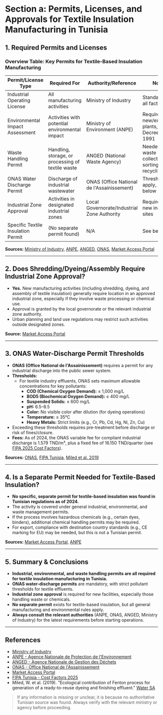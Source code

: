 # Section a: Permits, Licenses, and Approvals for Textile Insulation Manufacturing in Tunisia

## 1. Required Permits and Licenses

### Overview Table: Key Permits for Textile-Based Insulation Manufacturing

| Permit/License Type                | Required For                                      | Authority/Reference                | Notes |
|------------------------------------|---------------------------------------------------|------------------------------------|-------|
| Industrial Operating License       | All manufacturing activities                      | Ministry of Industry               | Standard for all factories |
| Environmental Impact Assessment    | Activities with potential environmental impact    | Ministry of Environment (ANPE)     | Required for new/expanded plants, see Decree 2005-1991 |
| Waste Handling Permit              | Handling, storage, or processing of textile waste | ANGED (National Waste Agency)      | Needed for waste collection, sorting, recycling |
| ONAS Water Discharge Permit        | Discharge of industrial wastewater                | ONAS (Office National de l'Assainissement) | Thresholds apply, see below |
| Industrial Zone Approval           | Activities in designated industrial zones         | Local Governorate/Industrial Zone Authority | Required for new industrial sites |
| Specific Textile Insulation Permit | (No separate permit found)                        | N/A                                | See below |

**Sources:** [Ministry of Industry](https://industrie.gov.tn/), [ANPE](https://environnement.gov.tn/), [ANGED](https://anged.nat.tn/), [ONAS](http://www.onas.nat.tn/), [Market Access Portal](https://acces-aumarche.gov.tn/en)

---

## 2. Does Shredding/Dyeing/Assembly Require Industrial Zone Approval?
- **Yes.** New manufacturing activities (including shredding, dyeing, and assembly of textile insulation) generally require location in an approved industrial zone, especially if they involve waste processing or chemical use.
- Approval is granted by the local governorate or the relevant industrial zone authority.
- Urban planning and land use regulations may restrict such activities outside designated zones.

**Source:** [Market Access Portal](https://acces-aumarche.gov.tn/en)

---

## 3. ONAS Water-Discharge Permit Thresholds
- **ONAS (Office National de l'Assainissement)** requires a permit for any industrial discharge into the public sewer system.
- **Thresholds:**
  - For textile industry effluents, ONAS sets maximum allowable concentrations for key pollutants:
    - **COD (Chemical Oxygen Demand):** ≤ 1,000 mg/L
    - **BOD5 (Biochemical Oxygen Demand):** ≤ 400 mg/L
    - **Suspended Solids:** ≤ 600 mg/L
    - **pH:** 6.5–8.5
    - **Color:** No visible color after dilution (for dyeing operations)
    - **Temperature:** ≤ 35°C
    - **Heavy Metals:** Strict limits (e.g., Cr, Pb, Cd, Hg, Ni, Zn, Cu)
- Exceeding these thresholds requires pre-treatment before discharge or risk of fines/closure.
- **Fees:** As of 2024, the ONAS variable fee for compliant industrial discharge is 1.579 TND/m³, plus a fixed fee of 16.150 TND/quarter (see [FIPA 2025 Cost Factors](https://investintunisia.tn/wp-content/uploads/2025/01/Couts-des-facteurs-FIPA-FR-Janvier-2025-1.pdf)).

**Sources:** [ONAS](http://www.onas.nat.tn/), [FIPA Tunisia](https://investintunisia.tn/wp-content/uploads/2025/01/Couts-des-facteurs-FIPA-FR-Janvier-2025-1.pdf), [Miled et al. 2019](https://www.watersa.net/article/download/7890/9783)

---

## 4. Is a Separate Permit Needed for Textile-Based Insulation?
- **No specific, separate permit for textile-based insulation was found in Tunisian regulations as of 2024.**
- The activity is covered under general industrial, environmental, and waste management permits.
- If the process involves hazardous chemicals (e.g., certain dyes, binders), additional chemical handling permits may be required.
- For export, compliance with destination country standards (e.g., CE marking for EU) may be needed, but this is not a Tunisian permit.

**Sources:** [Market Access Portal](https://acces-aumarche.gov.tn/en), [ANPE](https://environnement.gov.tn/)

---

## 5. Summary & Conclusions
- **Industrial, environmental, and waste handling permits are all required for textile insulation manufacturing in Tunisia.**
- **ONAS water-discharge permits** are mandatory, with strict pollutant thresholds for textile effluents.
- **Industrial zone approval** is required for new facilities, especially those handling waste or chemicals.
- **No separate permit** exists for textile-based insulation, but all general manufacturing and environmental rules apply.
- **Always consult the relevant authorities** (ANPE, ONAS, ANGED, Ministry of Industry) for the latest requirements before starting operations.

---

## References
- [Ministry of Industry](https://industrie.gov.tn/)
- [ANPE - Agence Nationale de Protection de l'Environnement](https://environnement.gov.tn/)
- [ANGED - Agence Nationale de Gestion des Déchets](https://anged.nat.tn/)
- [ONAS - Office National de l'Assainissement](http://www.onas.nat.tn/)
- [Market Access Portal](https://acces-aumarche.gov.tn/en)
- [FIPA Tunisia - Cost Factors 2025](https://investintunisia.tn/wp-content/uploads/2025/01/Couts-des-facteurs-FIPA-FR-Janvier-2025-1.pdf)
- Miled, W. et al. (2019). "Ecological contribution of Fenton process for generation of a ready-to-reuse dyeing and finishing effluent." [Water SA](https://www.watersa.net/article/download/7890/9783)

> If any information is missing or unclear, it is because no authoritative Tunisian source was found. Always verify with the relevant ministry or agency before proceeding. 